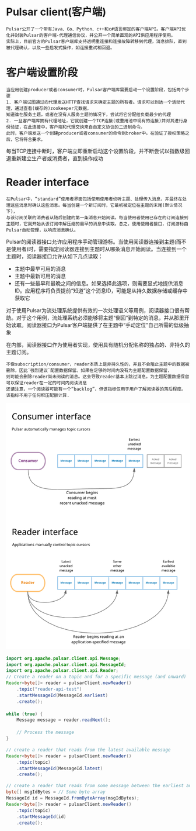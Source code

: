 # Pulsar client(客户端)
    Pulsar公开了一个带有Java、Go、Python、c++和c#语言绑定的客户端API。客户端API优化并封装Pulsar的客户端-代理通信协议，并公开一个简单直观的API供应用程序使用。
    实际上，目前官方的Pulsar客户端库支持透明重连接和连接故障转移到代理，消息排队，直到被代理确认，以及一些启发式操作，如连接重试和回退。
# 客户端设置阶段
    当应用创建producer或者consumer时，Pulsar客户端库需要启动一个设置阶段，包括两个步骤
    1. 客户端试图通过向代理发送HTTP查找请求来确定主题的所有者。请求可以到达一个活动代理，通过查看(缓存的)zookeeper元数据，
    知道谁在服务主题，或者在没有人服务主题的情况下，尝试将它分配给负载最少的代理
    2. 一旦客户端库拥有代理地址，它就创建一个TCP连接(或重用池中现有的连接)并对其进行身份验证，在此连接中，客户端和代理交换来自自定义协议的二进制命令。
    此时，客户端发送一个创建producer或者consumer的命令到broker中。在验证了授权策略之后，它将符合要求。
每当TCP连接中断时，客户端立即重新启动这个设置阶段，并不断尝试以指数级回退重新建立生产者或消费者，直到操作成功
# Reader interface
    在Pulsar中，“standard”使用者界面包括使用使用者侦听主题、处理传入消息，并最终在处理这些消息时确认这些消息。每当创建一个新订阅时，它最初被定位在主题的末尾(默认情况下)，
    与该订阅关联的消费者从随后创建的第一条消息开始阅读。每当使用者使用已存在的订阅连接到主题时，它就开始从该订阅中解压缩的最早的消息中读取。总之，使用使用者接口，订阅游标由Pulsar自动管理，以响应消息确认。
Pulsar的阅读器接口允许应用程序手动管理游标。当使用阅读器连接到主题(而不是使用者)时，需要指定阅读器连接到主题时从哪条消息开始阅读。当连接到一个主题时，阅读器接口允许从如下几点读取：

- 主题中最早可用的消息
- 主题中最新可用的消息
- 还有一些最早和最晚之间的信息。如果选择此选项，则需要显式地提供消息ID。应用程序将负责提前“知道”这个消息ID，可能是从持久数据存储或缓存中获取它

对于使用Pulsar为流处理系统提供有效的一次处理语义等用例，阅读器接口很有帮助。对于这个用例，流处理系统必须能够将主题“倒回”到特定的消息，并从那里开始读取。阅读器接口为Pulsar客户端提供了在主题中“手动定位”自己所需的低级抽象

在内部，阅读器接口作为使用者实现，使用具有随机分配名称的独占的、非持久的主题订阅。
    
    不像subscription/consumer，reader本质上是非持久性的，并且不会阻止主题中的数据被删除，因此`强烈建议`配置数据保留。如果在足够的时间内没有为主题配置数据保留，
    则可能会删除reader尚未阅读的消息。这会导致reader基本上跳过消息。为主题配置数据保留可以保证reader在一定的时间内阅读消息
    还请注意，一个阅读器可能有一个“backlog”，但该指标仅用于用户了解阅读器的落后程度。该指标不用于任何积压配额计算.

![img_26.png](img_26.png)

```java
import org.apache.pulsar.client.api.Message;
import org.apache.pulsar.client.api.MessageId;
import org.apache.pulsar.client.api.Reader;
// Create a reader on a topic and for a specific message (and onward)
Reader<byte[]> reader = pulsarClient.newReader()
    .topic("reader-api-test")
    .startMessageId(MessageId.earliest)
    .create();

while (true) {
    Message message = reader.readNext();

    // Process the message
}
```

```java
// create a reader that reads from the latest available message
Reader<byte[]> reader = pulsarClient.newReader()
    .topic(topic)
    .startMessageId(MessageId.latest)
    .create();
```

```java
// create a reader that reads from some message between the earliest and the latest
byte[] msgIdBytes = // Some byte array
MessageId id = MessageId.fromByteArray(msgIdBytes);
Reader<byte[]> reader = pulsarClient.newReader()
    .topic(topic)
    .startMessageId(id)
    .create();
```
